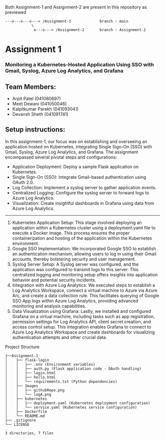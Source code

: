 Both Assignment-1 and Assignment-2 are present in this repository as previewed
```
---o---o---o---> /Assignment-1             branch : main
            \
             o---o---> /Assignment-2       branch : Assignment-2
``` 

# Assignment 1
### Monitoring a Kubernetes-Hosted Application Using SSO with Gmail, Syslog, Azure Log Analytics, and Grafana

## Team Members:

- Arpit Patel (041080697)
- Meet Dewani (041050046)
- Kalpitkumar Parekh (041093041)
- Devansh Sheth (041091741)

## Setup instructions:

In this assignment-1, our focus was on establishing and overseeing an application hosted on Kubernetes, integrating Single Sign-On (SSO) with Gmail, Syslog, Azure Log Analytics, and Grafana. The assignment encompassed several pivotal steps and configurations:

- Application Deployment: Deploy a sample Flask application on Kubernetes.
- Single Sign-On (SSO): Integrate Gmail-based authentication using OAuth 2.0.
- Log Collection: Implement a syslog server to gather application events.
- Centralized Logging: Configure the syslog server to forward logs to Azure Log Analytics.
- Visualization: Create insightful dashboards in Grafana using data from Azure Log Analytics.

---

1. Kubernetes Application Setup: This stage involved deploying an application within a Kubernetes cluster using a deployment.yaml file to execute a Docker image. This process ensures the proper containerization and hosting of the application within the Kubernetes environment.
2. Google SSO Implementation: We incorporated Google SSO to establish an authentication mechanism, allowing users to log in using their Gmail accounts, thereby bolstering security and user management.
3. Syslog Server Setup: A Syslog server was configured, and the application was configured to transmit logs to this server. This centralized logging and monitoring setup offers insights into application behavior and potential security incidents.
4. Integration with Azure Log Analytics: We executed steps to establish a Log Analytics Workspace, connect a virtual machine to Azure via Azure Arc, and create a data collection rule. This facilitates querying of Google SSO App logs within Azure Log Analytics, providing advanced monitoring and analysis capabilities.
5. Data Visualization using Grafana: Lastly, we installed and configured Grafana on a virtual machine, including tasks such as app registration, permission settings for Log Analytics API, client secret creation, and access control setup. This integration enables Grafana to connect to Azure Log Analytics Workspace and create dashboards for visualizing authentication attempts and other crucial data.

Project Structure

```
├──Assignment-1
│    ├── flask-login
│    │   ├── .env (Environment variables)
│    │   ├── auth.py (Flask application code - OAuth handling)
│    │   ├── login.html
│    │   ├── hello.html
│    │   └── requirements.txt (Python dependencies)
│    ├── Images
│    │   ├── githubRepo.png
│    │   └── logA.png
│    ├── kubernetes
│    │   ├── deployment.yaml (Kubernetes deployment configuration)
│    │   └── service.yaml (Kubernetes service configuration)
│    ├── Dockerfile
│    └── README.md
├── .gitignore
└── LICENSE

3 directories, 7 files
```